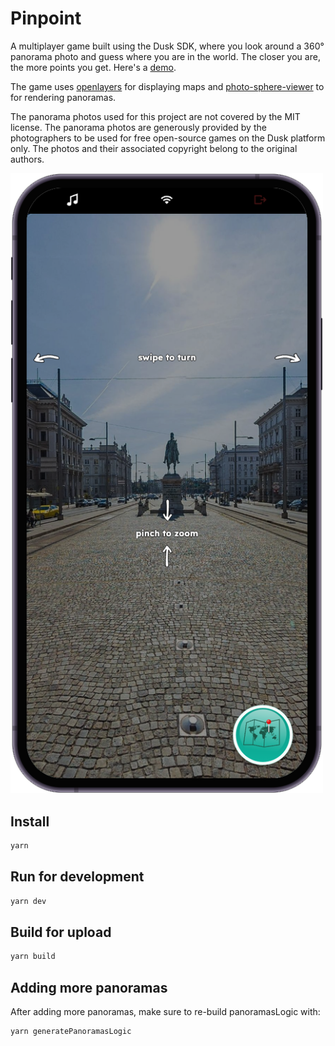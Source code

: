 # Pinpoint

A multiplayer game built using the Dusk SDK, where you look around a 360° panorama photo and guess where you are in the world. The closer you are, the more points you get. Here's a [demo](https://developers.rune.ai/examples/pinpoint/).

The game uses [openlayers](https://github.com/openlayers/openlayers) for displaying maps and [photo-sphere-viewer](https://github.com/mistic100/Photo-Sphere-Viewer) to for rendering panoramas.

The panorama photos used for this project are not covered by the MIT license. The panorama photos are generously provided by the photographers to be used for free open-source games on the Dusk platform only. The photos and their associated copyright belong to the original authors.

[<img src="../../docs/static/img/multiplayer-games/pinpoint.png" width=500>](https://developers.rune.ai/examples/pinpoint/)

## Install

```sh
yarn
```

## Run for development

```sh
yarn dev
```

## Build for upload

```sh
yarn build
```

## Adding more panoramas

After adding more panoramas, make sure to re-build panoramasLogic with:

```sh
yarn generatePanoramasLogic
```
